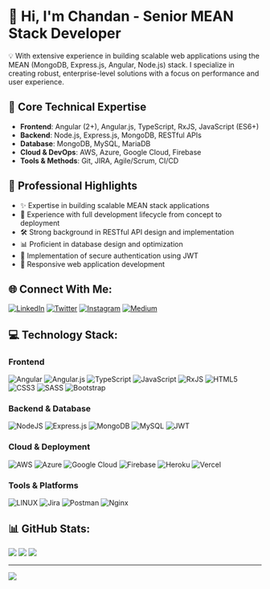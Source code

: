 # 👋 Hi, I'm Chandan - Senior MEAN Stack Developer

💡 With extensive experience in building scalable web applications using the MEAN (MongoDB, Express.js, Angular, Node.js) stack. I specialize in creating robust, enterprise-level solutions with a focus on performance and user experience.

## 🔧 Core Technical Expertise
- **Frontend**: Angular (2+), Angular.js, TypeScript, RxJS, JavaScript (ES6+)
- **Backend**: Node.js, Express.js, MongoDB, RESTful APIs
- **Database**: MongoDB, MySQL, MariaDB
- **Cloud & DevOps**: AWS, Azure, Google Cloud, Firebase
- **Tools & Methods**: Git, JIRA, Agile/Scrum, CI/CD

## 💼 Professional Highlights
- ✨ Expertise in building scalable MEAN stack applications
- 🔄 Experience with full development lifecycle from concept to deployment
- 🛠 Strong background in RESTful API design and implementation
- 📊 Proficient in database design and optimization
- 🔐 Implementation of secure authentication using JWT
- 📱 Responsive web application development

## 🌐 Connect With Me:
[![LinkedIn](https://img.shields.io/badge/LinkedIn-%230077B5.svg?logo=linkedin&logoColor=white)](https://linkedin.com/in/@developerchandan)
[![Twitter](https://img.shields.io/badge/Twitter-%231DA1F2.svg?logo=Twitter&logoColor=white)](https://twitter.com/@_chandan0)
[![Instagram](https://img.shields.io/badge/Instagram-%23E4405F.svg?logo=Instagram&logoColor=white)](https://instagram.com/@_chandan.ydv)
[![Medium](https://img.shields.io/badge/Medium-%2312100E.svg?logo=medium&logoColor=white)](https://medium.com/@developerchandan)


## 💻 Technology Stack:

### Frontend
![Angular](https://img.shields.io/badge/angular-%23DD0031.svg?style=for-the-badge&logo=angular&logoColor=white)
![Angular.js](https://img.shields.io/badge/angular.js-%23E23237.svg?style=for-the-badge&logo=angularjs&logoColor=white)
![TypeScript](https://img.shields.io/badge/typescript-%23007ACC.svg?style=for-the-badge&logo=typescript&logoColor=white)
![JavaScript](https://img.shields.io/badge/javascript-%23323330.svg?style=for-the-badge&logo=javascript&logoColor=%23F7DF1E)
![RxJS](https://img.shields.io/badge/rxjs-%23B7178C.svg?style=for-the-badge&logo=reactivex&logoColor=white)
![HTML5](https://img.shields.io/badge/html5-%23E34F26.svg?style=for-the-badge&logo=html5&logoColor=white)
![CSS3](https://img.shields.io/badge/css3-%231572B6.svg?style=for-the-badge&logo=css3&logoColor=white)
![SASS](https://img.shields.io/badge/SASS-hotpink.svg?style=for-the-badge&logo=SASS&logoColor=white)
![Bootstrap](https://img.shields.io/badge/bootstrap-%23563D7C.svg?style=for-the-badge&logo=bootstrap&logoColor=white)

### Backend & Database
![NodeJS](https://img.shields.io/badge/node.js-6DA55F?style=for-the-badge&logo=node.js&logoColor=white)
![Express.js](https://img.shields.io/badge/express.js-%23404d59.svg?style=for-the-badge&logo=express&logoColor=%2361DAFB)
![MongoDB](https://img.shields.io/badge/MongoDB-%234ea94b.svg?style=for-the-badge&logo=mongodb&logoColor=white)
![MySQL](https://img.shields.io/badge/mysql-%2300f.svg?style=for-the-badge&logo=mysql&logoColor=white)
![JWT](https://img.shields.io/badge/JWT-black?style=for-the-badge&logo=JSON%20web%20tokens)

### Cloud & Deployment
![AWS](https://img.shields.io/badge/AWS-%23FF9900.svg?style=for-the-badge&logo=amazon-aws&logoColor=white)
![Azure](https://img.shields.io/badge/azure-%230072C6.svg?style=for-the-badge&logo=azure-devops&logoColor=white)
![Google Cloud](https://img.shields.io/badge/Google%20Cloud-%234285F4.svg?style=for-the-badge&logo=google-cloud&logoColor=white)
![Firebase](https://img.shields.io/badge/firebase-%23039BE5.svg?style=for-the-badge&logo=firebase)
![Heroku](https://img.shields.io/badge/heroku-%23430098.svg?style=for-the-badge&logo=heroku&logoColor=white)
![Vercel](https://img.shields.io/badge/vercel-%23000000.svg?style=for-the-badge&logo=vercel&logoColor=white)

### Tools & Platforms
![LINUX](https://img.shields.io/badge/Linux-FCC624?style=for-the-badge&logo=linux&logoColor=black)
![Jira](https://img.shields.io/badge/jira-%230A0FFF.svg?style=for-the-badge&logo=jira&logoColor=white)
![Postman](https://img.shields.io/badge/Postman-FF6C37?style=for-the-badge&logo=postman&logoColor=white)
![Nginx](https://img.shields.io/badge/nginx-%23009639.svg?style=for-the-badge&logo=nginx&logoColor=white)

## 📊 GitHub Stats:
![](https://github-readme-stats.vercel.app/api?username=developerchandan&theme=dark&hide_border=true&include_all_commits=false&count_private=false)
![](https://github-readme-streak-stats.herokuapp.com/?user=developerchandan&theme=dark&hide_border=true)
![](https://github-readme-stats.vercel.app/api/top-langs/?username=developerchandan&theme=dark&hide_border=true&include_all_commits=false&count_private=false&layout=compact)

---
[![](https://visitcount.itsvg.in/api?id=developerchandan&icon=5&color=0)](https://visitcount.itsvg.in)
